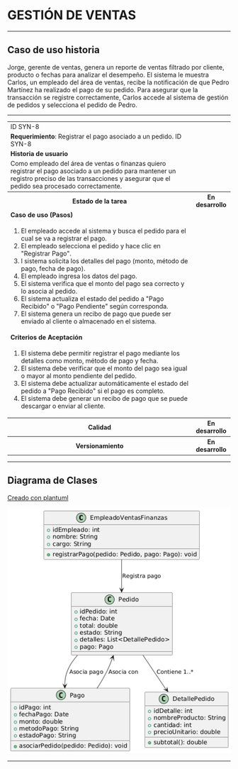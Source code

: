 # GESTIÓN DE VENTAS

------

## Caso de uso historia 
Jorge, gerente de ventas, genera un reporte de ventas filtrado por cliente, producto o fechas para analizar el desempeño. El sistema le muestra Carlos, un empleado del área de ventas, recibe la notificación de que Pedro Martínez ha realizado el pago de su pedido. Para asegurar que la transacción se registre correctamente, Carlos accede al sistema de gestión de pedidos y selecciona el pedido de Pedro.

---

<table id="customers">
  <tr class="idtext principal">
    <td>ID SYN-8</td>
  </tr>
  <tr class="single text">
    <td><strong>Requerimiento</strong>: Registrar el pago asociado a un pedido. ID SYN-8</td>
  </tr>
  <tr class="single gray">
    <td><strong>Historia de usuario</strong></td>
  </tr>
  <tr class="single text">
    <td>Como empleado del área de ventas o finanzas quiero registrar el pago asociado a un pedido para mantener un registro preciso de las transacciones y asegurar que el pedido sea procesado correctamente.</td>
  </tr>
  <tr class="duo">
    <th class="gray"><strong>Estado de la tarea</strong></th>
    <th>En desarrollo</th>
  </tr>
  <tr class="single gray">
    <td><strong>Caso de uso (Pasos)</strong></td>
  </tr>
  <tr class="single text">
    <td>
        <ol>
            <li>El empleado accede al sistema y busca el pedido para el cual se va a registrar el pago.</li>
            <li>El empleado selecciona el pedido y hace clic en "Registrar Pago".</li>
            <li>l sistema solicita los detalles del pago (monto, método de pago, fecha de pago).</li>
            <li>El empleado ingresa los datos del pago.</li>
            <li>El sistema verifica que el monto del pago sea correcto y lo asocia al pedido.</li>
            <li>El sistema actualiza el estado del pedido a "Pago Recibido" o "Pago Pendiente" según corresponda.</li>
            <li>El sistema genera un recibo de pago que puede ser enviado al cliente o almacenado en el sistema.</li>
    </td>
  </tr>
  <tr class="single gray">
    <td><strong>Criterios de Aceptación</strong></td>
  </tr>
  <tr class="single text">
    <td>
        <ol>
            <li>El sistema debe permitir registrar el pago mediante los detalles como monto, método de pago y fecha.</li>
            <li>El sistema debe verificar que el monto del pago sea igual o mayor al monto pendiente del pedido.</li>
            <li>El sistema debe actualizar automáticamente el estado del pedido a "Pago Recibido" si el pago es completo.</li>
            <li>El sistema debe generar un recibo de pago que se puede descargar o enviar al cliente.</li>
        </ol>
    </td>
  </tr>
 <tr class="duo">
    <th class="gray"><strong>Calidad</strong></th>
    <th>En desarrollo</th>
  </tr>
  <tr class="duo">
    <th class="gray"><strong>Versionamiento</strong></th>
    <th>En desarrollo</th>
  </tr>
</table>

---
## Diagrama de Clases
[Creado con plantuml](https://plantuml.com/es/)

![Image title](./assets/images/syn-9.png)

---
